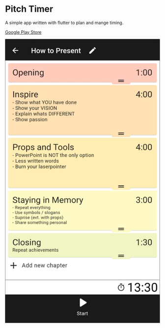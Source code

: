 # Pitch Timer

A simple app written with flutter to plan and mange timing. 

[Google Play Store](https://play.google.com/store/apps/details?id=dev.eliabieri.pitch_timer)

![](docs/assets/screenshot.png)

